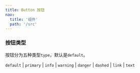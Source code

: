 ```yaml
---
title: Button 按钮
nav:
  title: '组件'
  path: '/src'
---
```


### 按钮类型

按钮分为五种类型`type`，默认是`default`。

`default` | `primary` | `info` | `warning` | `danger` | `dashed` | `link` | `text`

<code src="./demo/basic.tsx" ></code>

